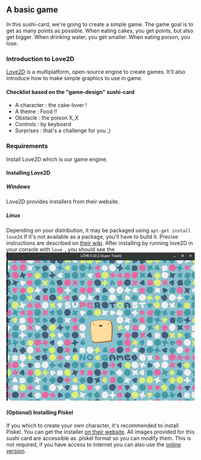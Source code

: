 ## A basic game
In this sushi-card, we're going to create a simple game.
The game goal is to get as many points as possible. When eating cakes, you get points, but also get bigger. When drinking water, you get smaller. When eating poison, you lose.
### Introduction to Love2D
[Love2D](https://love2d.org/) is a multiplatform, open-source engine to create games. It'll also introduce how to make simple graphics to use in game.
#### Checklist based on the "game-design" sushi-card
 * A character : the cake-lover !
 * A theme : Food !!
 * Obstacle : the poison X_X
 * Controls : by keyboard
 * Surprises : that's a challenge for you ;)

### Requirements
Install Love2D which is our game engine.
#### Installing Love2D
##### Windows
Love2D provides installers from their website.
##### Linux
Depending on your distribution, it may be packaged using ```apt-get install love2d```
If it's not available as a package, you'll have to build it. Precise instructions are described on [their wiki](https://love2d.org/wiki/Building_L%C3%96VE).
After installing by running love2D  in your console with ``` love  ```, you should see the ![following screenshot](assets/no-game.png)
#### (Optional) Installing Piskel
If you which to create your own character, it's recommended to install Piskel. You can get the installer [on their website](http://www.piskelapp.com/download).
All images provided for this sushi card are accessible as .piskel format so you can modify them.
This is not required, if you have access to internet you can also use the [online version](http://www.piskelapp.com/).
